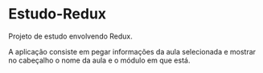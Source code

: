 # Estudo-Redux
Projeto de estudo envolvendo Redux.

A aplicação consiste em pegar informações da aula selecionada e mostrar no cabeçalho o nome da aula e o módulo em que está.
